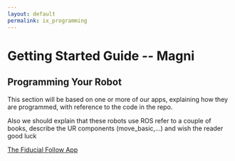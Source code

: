 ```yaml
---
layout: default
permalink: ix_programming
---
```

# Getting Started Guide -- Magni

##	Programming Your Robot

This section will be based on one or more of our apps, explaining how they are programmed, with reference to the code in the repo.

Also we should explain that these robots use ROS
refer to a couple of books,
describe the UR components (move_basic,...)
and wish the reader good luck

[The Fiducial Follow App](fiducial_follow_app)

<!--

12.	Writing Your First Script
13.	Creating a Map
14.	Autonomous Driving
15.	Going Forward and Avoiding Obstacles with Code
16.	Going to a Specific Location on Your Map Using Code
17.	Monitor Magni Battery Status
18.	Button Events
19.	What to Read Next
-->
